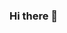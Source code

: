 ### Hi there 👋

<!--
Profesional de la Carrera de Ingeniería de Computación y Sistemas,cuento con la capacidad y la Actitud para desarrollar relacionesinterpersonales, enfrentar retos difíciles, habilidad y disposiciónpara el trabajo en equipo y adaptación rápida a loscambios.Mi experiencia laboral está en la mejora continua de Gestión deServicios de Información bajo las mejores practicas de ITIL, Locomplemento aplicando metodología Ágil Scrum en la realizaciónde proyectos Freelance.

Here are some ideas to get you started:

- 🔭 I’m currently working on ...
- 🌱 I’m currently learning ...
- 👯 I’m looking to collaborate on ...
- 🤔 I’m looking for help with ...
- 💬 Ask me about ...
- 📫 How to reach me: ...
- 😄 Pronouns: ...
- ⚡ Fun fact: ...
-->
